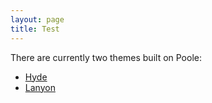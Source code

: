 ```yaml
---
layout: page
title: Test
---
```


There are currently two themes built on Poole:

* [Hyde](http://hyde.getpoole.com)
* [Lanyon](http://lanyon.getpoole.com)